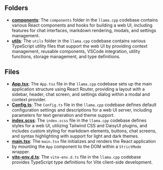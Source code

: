 ## Folders
- **[components](src/components.driver.md)**: The `components` folder in the `llama.cpp` codebase contains various React components and hooks for building a web UI, including features for chat interfaces, markdown rendering, modals, and settings management.
- **[utils](src/utils.driver.md)**: The `utils` folder in the `llama.cpp` codebase contains various TypeScript utility files that support the web UI by providing context management, reusable components, VSCode integration, utility functions, storage management, and type definitions.

## Files
- **[App.tsx](src/App.tsx.driver.md)**: The `App.tsx` file in the `llama.cpp` codebase sets up the main application structure using React Router, providing a layout with a sidebar, header, chat screen, and settings dialog within a modal and context provider.
- **[Config.ts](src/Config.ts.driver.md)**: The `Config.ts` file in the `llama.cpp` codebase defines default configuration settings and descriptions for a web UI server, including parameters for text generation and theme support.
- **[index.scss](src/index.scss.driver.md)**: The `index.scss` file in the `llama.cpp` codebase defines styles for a web UI, utilizing Tailwind CSS and DaisyUI plugins, and includes custom styling for markdown elements, buttons, chat screens, and syntax highlighting with support for light and dark themes.
- **[main.tsx](src/main.tsx.driver.md)**: The `main.tsx` file initializes and renders the React application by mounting the `App` component to the DOM within a `StrictMode` wrapper.
- **[vite-env.d.ts](src/vite-env.d.ts.driver.md)**: The `vite-env.d.ts` file in the `llama.cpp` codebase provides TypeScript type definitions for Vite client-side development.
